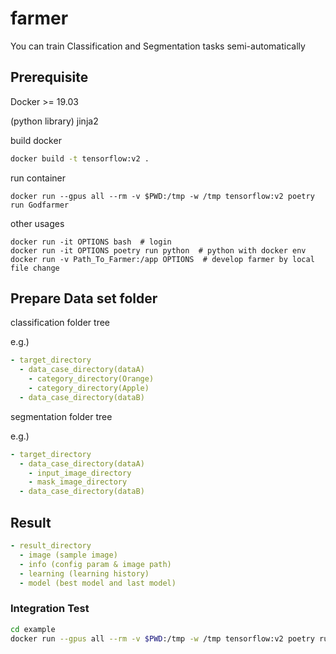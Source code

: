# farmer

You can train Classification and Segmentation tasks semi-automatically

## Prerequisite

Docker >= 19.03

(python library) jinja2

build docker
```bash
docker build -t tensorflow:v2 .
```

run container
```
docker run --gpus all --rm -v $PWD:/tmp -w /tmp tensorflow:v2 poetry run Godfarmer
```

other usages
```
docker run -it OPTIONS bash  # login
docker run -it OPTIONS poetry run python  # python with docker env
docker run -v Path_To_Farmer:/app OPTIONS  # develop farmer by local file change
```

## Prepare Data set folder

classification folder tree

e.g.)

```yaml
- target_directory
  - data_case_directory(dataA)
    - category_directory(Orange)
    - category_directory(Apple)
  - data_case_directory(dataB)
```

segmentation folder tree

e.g.)

```yaml
- target_directory
  - data_case_directory(dataA)
    - input_image_directory
    - mask_image_directory
  - data_case_directory(dataB)
```

## Result

```yaml
- result_directory
  - image (sample image)
  - info (config param & image path)
  - learning (learning history)
  - model (best model and last model)
```

### Integration Test

```bash
cd example
docker run --gpus all --rm -v $PWD:/tmp -w /tmp tensorflow:v2 poetry run Godfarmer
```
